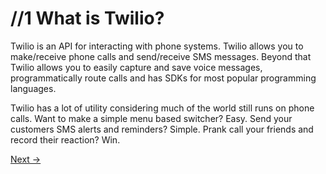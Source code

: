 //1 What is Twilio?
===================

Twilio is an API for interacting with phone systems. Twilio allows you to make/receive phone calls and send/receive SMS messages. Beyond that Twilio allows you to easily capture and save voice messages, programmatically route calls and has SDKs for most popular programming languages.

Twilio has a lot of utility considering much of the world still runs on phone calls. Want to make a simple menu based switcher? Easy. Send your customers SMS alerts and reminders? Simple. Prank call your friends and record their reaction? Win.

[Next ->](https://github.com/BNOTIONS/TwilioWaterloo/blob/master/docs/2.SignUp.md)